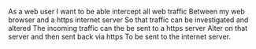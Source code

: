 As a web user I want to be able intercept all web traffic
Between my web browser and a https internet server
So that traffic can be investigated and altered
The incoming traffic can the be sent to a https server
Alter on that server and then sent back via https
To be sent to the internet server.
